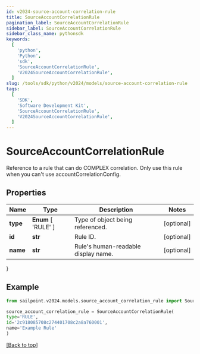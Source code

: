 ```yaml
---
id: v2024-source-account-correlation-rule
title: SourceAccountCorrelationRule
pagination_label: SourceAccountCorrelationRule
sidebar_label: SourceAccountCorrelationRule
sidebar_class_name: pythonsdk
keywords:
  [
    'python',
    'Python',
    'sdk',
    'SourceAccountCorrelationRule',
    'V2024SourceAccountCorrelationRule',
  ]
slug: /tools/sdk/python/v2024/models/source-account-correlation-rule
tags:
  [
    'SDK',
    'Software Development Kit',
    'SourceAccountCorrelationRule',
    'V2024SourceAccountCorrelationRule',
  ]
---
```


# SourceAccountCorrelationRule

Reference to a rule that can do COMPLEX correlation. Only use this rule when you can't use accountCorrelationConfig.

## Properties

| Name | Type | Description | Notes |
| --- | --- | --- | --- |
| **type** | **Enum** [ 'RULE' ] | Type of object being referenced. | [optional] |
| **id** | **str** | Rule ID. | [optional] |
| **name** | **str** | Rule's human-readable display name. | [optional] |

}

## Example

```python
from sailpoint.v2024.models.source_account_correlation_rule import SourceAccountCorrelationRule

source_account_correlation_rule = SourceAccountCorrelationRule(
type='RULE',
id='2c918085708c274401708c2a8a760001',
name='Example Rule'
)

```

[[Back to top]](#)
